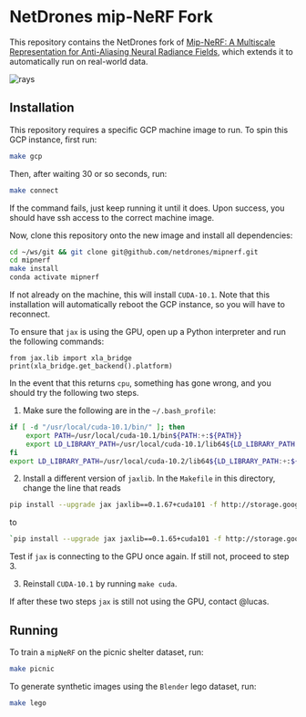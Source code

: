 # NetDrones mip-NeRF Fork

This repository contains the NetDrones fork of [Mip-NeRF: A Multiscale Representation for Anti-Aliasing Neural Radiance Fields](https://jonbarron.info/mipnerf/), which extends it to automatically run on real-world data.

![rays](https://user-images.githubusercontent.com/3310961/118305131-6ce86700-b49c-11eb-99b8-adcf276e9fe9.jpg)

## Installation

This repository requires a specific GCP machine image to run. To spin this GCP instance, first run:

```bash
make gcp
```

Then, after waiting 30 or so seconds, run:

```bash
make connect
```

If the command fails, just keep running it until it does. Upon success, you should have ssh access to the correct
machine image.

Now, clone this repository onto the new image and install all dependencies:

```bash
cd ~/ws/git && git clone git@github.com/netdrones/mipnerf.git
cd mipnerf
make install
conda activate mipnerf
```

If not already on the machine, this will install `CUDA-10.1`. Note that this installation will automatically
reboot the GCP instance, so you will have to reconnect.

To ensure that `jax` is using the GPU, open up a Python interpreter and run the following commands:

```python3
from jax.lib import xla_bridge
print(xla_bridge.get_backend().platform)
```

In the event that this returns `cpu`, something has gone wrong, and you should try the following two steps.

1. Make sure the following are in the `~/.bash_profile`:

```bash
if [ -d "/usr/local/cuda-10.1/bin/" ]; then
    export PATH=/usr/local/cuda-10.1/bin${PATH:+:${PATH}}
    export LD_LIBRARY_PATH=/usr/local/cuda-10.1/lib64${LD_LIBRARY_PATH:+:${LD_LIBRARY_PATH}}
fi
export LD_LIBRARY_PATH=/usr/local/cuda-10.2/lib64${LD_LIBRARY_PATH:+:${LD_LIBRARY_PATH}}
```

2. Install a different version of `jaxlib`. In the `Makefile` in this directory, change the line that reads

```bash
pip install --upgrade jax jaxlib==0.1.67+cuda101 -f http://storage.googleapis.com/jax-releases/jax_releases.html
```

to

```bash
`pip install --upgrade jax jaxlib==0.1.65+cuda101 -f http://storage.googleapis.com/jax-releases/jax_releases.html`.
```

Test if `jax` is connecting to the GPU once again. If still not, proceed to step 3.

3. Reinstall `CUDA-10.1` by running `make cuda`.

If after these two steps `jax` is still not using the GPU, contact @lucas.

## Running

To train a `mipNeRF` on the picnic shelter dataset, run:

```bash
make picnic
```

To generate synthetic images using the `Blender` lego dataset, run:

```bash
make lego
```
